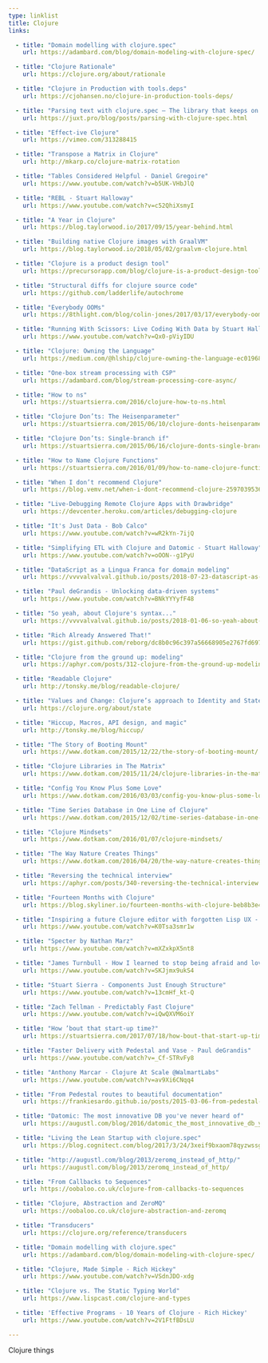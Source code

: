 ```yaml
---
type: linklist
title: Clojure
links:

  - title: "Domain modelling with clojure.spec"
    url: https://adambard.com/blog/domain-modeling-with-clojure-spec/

  - title: "Clojure Rationale"
    url: https://clojure.org/about/rationale

  - title: "Clojure in Production with tools.deps"
    url: https://cjohansen.no/clojure-in-production-tools-deps/

  - title: "Parsing text with clojure.spec – The library that keeps on givin'"
    url: https://juxt.pro/blog/posts/parsing-with-clojure-spec.html

  - title: "Effect-ive Clojure"
    url: https://vimeo.com/313288415

  - title: "Transpose a Matrix in Clojure"
    url: http://mkarp.co/clojure-matrix-rotation

  - title: "Tables Considered Helpful - Daniel Gregoire"
    url: https://www.youtube.com/watch?v=b5UK-VHbJlQ

  - title: "REBL - Stuart Halloway"
    url: https://www.youtube.com/watch?v=c52QhiXsmyI

  - title: "A Year in Clojure"
    url: https://blog.taylorwood.io/2017/09/15/year-behind.html

  - title: "Building native Clojure images with GraalVM"
    url: https://blog.taylorwood.io/2018/05/02/graalvm-clojure.html

  - title: "Clojure is a product design tool"
    url: https://precursorapp.com/blog/clojure-is-a-product-design-tool

  - title: "Structural diffs for clojure source code"
    url: https://github.com/ladderlife/autochrome

  - title: "Everybody OOMs"
    url: https://8thlight.com/blog/colin-jones/2017/03/17/everybody-ooms.html

  - title: "Running With Scissors: Live Coding With Data by Stuart Halloway"
    url: https://www.youtube.com/watch?v=Qx0-pViyIDU

  - title: "Clojure: Owning the Language"
    url: https://medium.com/@hlship/clojure-owning-the-language-ec0196871c40

  - title: "One-box stream processing with CSP"
    url: https://adambard.com/blog/stream-processing-core-async/

  - title: "How to ns"
    url: https://stuartsierra.com/2016/clojure-how-to-ns.html

  - title: "Clojure Don’ts: The Heisenparameter"
    url: https://stuartsierra.com/2015/06/10/clojure-donts-heisenparameter

  - title: "Clojure Don’ts: Single-branch if"
    url: https://stuartsierra.com/2015/06/16/clojure-donts-single-branch-if

  - title: "How to Name Clojure Functions"
    url: https://stuartsierra.com/2016/01/09/how-to-name-clojure-functions

  - title: "When I don’t recommend Clojure"
    url: https://blog.vemv.net/when-i-dont-recommend-clojure-2597039536ce

  - title: "Live-Debugging Remote Clojure Apps with Drawbridge"
    url: https://devcenter.heroku.com/articles/debugging-clojure

  - title: "It's Just Data - Bob Calco"
    url: https://www.youtube.com/watch?v=wR2kYn-7ijQ

  - title: "Simplifying ETL with Clojure and Datomic - Stuart Halloway"
    url: https://www.youtube.com/watch?v=oOON--g1PyU

  - title: "DataScript as a Lingua Franca for domain modeling"
    url: https://vvvvalvalval.github.io/posts/2018-07-23-datascript-as-a-lingua-franca-for-domain-modeling.html

  - title: "Paul deGrandis - Unlocking data-driven systems"
    url: https://www.youtube.com/watch?v=BNkYYYyfF48

  - title: "So yeah, about Clojure's syntax..."
    url: https://vvvvalvalval.github.io/posts/2018-01-06-so-yeah-about-clojures-syntax.html

  - title: "Rich Already Answered That!"
    url: https://gist.github.com/reborg/dc8b0c96c397a56668905e2767fd697f

  - title: "Clojure from the ground up: modeling"
    url: https://aphyr.com/posts/312-clojure-from-the-ground-up-modeling

  - title: "Readable Clojure"
    url: http://tonsky.me/blog/readable-clojure/

  - title: "Values and Change: Clojure’s approach to Identity and State"
    url: https://clojure.org/about/state

  - title: "Hiccup, Macros, API design, and magic"
    url: http://tonsky.me/blog/hiccup/

  - title: "The Story of Booting Mount"
    url: https://www.dotkam.com/2015/12/22/the-story-of-booting-mount/

  - title: "Clojure Libraries in The Matrix"
    url: https://www.dotkam.com/2015/11/24/clojure-libraries-in-the-matrix/

  - title: "Config You Know Plus Some Love"
    url: https://www.dotkam.com/2016/03/03/config-you-know-plus-some-love/

  - title: "Time Series Database in One Line of Clojure"
    url: https://www.dotkam.com/2015/12/02/time-series-database-in-one-line-of-clojure/

  - title: "Clojure Mindsets"
    url: https://www.dotkam.com/2016/01/07/clojure-mindsets/

  - title: "The Way Nature Creates Things"
    url: https://www.dotkam.com/2016/04/20/the-way-nature-creates-things/

  - title: "Reversing the technical interview"
    url: https://aphyr.com/posts/340-reversing-the-technical-interview

  - title: "Fourteen Months with Clojure"
    url: https://blog.skyliner.io/fourteen-months-with-clojure-beb8b3e4bf00

  - title: "Inspiring a future Clojure editor with forgotten Lisp UX - Shaun Lebron"
    url: https://www.youtube.com/watch?v=K0Tsa3smr1w

  - title: "Specter by Nathan Marz"
    url: https://www.youtube.com/watch?v=mXZxkpX5nt8

  - title: "James Turnbull - How I learned to stop being afraid and love the JVM"
    url: https://www.youtube.com/watch?v=SKJjmx9ukS4

  - title: "Stuart Sierra - Components Just Enough Structure"
    url: https://www.youtube.com/watch?v=13cmHf_kt-Q

  - title: "Zach Tellman - Predictably Fast Clojure"
    url: https://www.youtube.com/watch?v=iQwQXVM6oiY

  - title: "How ’bout that start-up time?"
    url: https://stuartsierra.com/2017/07/18/how-bout-that-start-up-time

  - title: "Faster Delivery with Pedestal and Vase - Paul deGrandis"
    url: https://www.youtube.com/watch?v=_Cf-STRvFy8

  - title: "Anthony Marcar - Clojure At Scale @WalmartLabs"
    url: https://www.youtube.com/watch?v=av9Xi6CNqq4

  - title: "From Pedestal routes to beautiful documentation"
    url: https://frankiesardo.github.io/posts/2015-03-06-from-pedestal-routes-to-beautiful-documentation.html

  - title: "Datomic: The most innovative DB you've never heard of"
    url: https://augustl.com/blog/2016/datomic_the_most_innovative_db_youve_never_heard_of/

  - title: "Living the Lean Startup with clojure.spec"
    url: https://blog.cognitect.com/blog/2017/3/24/3xeif9bxaom78qyzwssgwz1leuorh4

  - title: "http://augustl.com/blog/2013/zeromq_instead_of_http/"
    url: https://augustl.com/blog/2013/zeromq_instead_of_http/

  - title: "From Callbacks to Sequences"
    url: https://oobaloo.co.uk/clojure-from-callbacks-to-sequences

  - title: "Clojure, Abstraction and ZeroMQ"
    url: https://oobaloo.co.uk/clojure-abstraction-and-zeromq

  - title: "Transducers"
    url: https://clojure.org/reference/transducers

  - title: "Domain modelling with clojure.spec"
    url: https://adambard.com/blog/domain-modeling-with-clojure-spec/

  - title: "Clojure, Made Simple - Rich Hickey"
    url: https://www.youtube.com/watch?v=VSdnJDO-xdg

  - title: "Clojure vs. The Static Typing World"
    url: https://www.lispcast.com/clojure-and-types

  - title: 'Effective Programs - 10 Years of Clojure - Rich Hickey'
    url: https://www.youtube.com/watch?v=2V1FtfBDsLU

---
```


Clojure things

